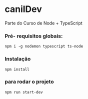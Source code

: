 # canilDev
Parte do Curso de Node + TypeScript

### Pré- requisitos globais:
`npm i -g nodemon typescript ts-node`

### Instalação
`npm install`

### para rodar o projeto

`npm run start-dev`


